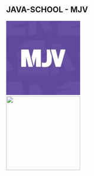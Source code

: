 
## JAVA-SCHOOL - MJV


<img src="assets/mj.jpeg"  width="200" height="200"> <br>
<img src="assets/mjv.png" width="200" height="200">


